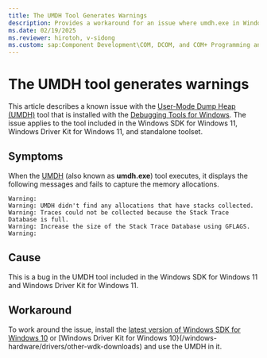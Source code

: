 ```yaml
---
title: The UMDH Tool Generates Warnings
description: Provides a workaround for an issue where umdh.exe in Windows 11 SDK doesn't work fine.
ms.date: 02/19/2025
ms.reviewer: hirotoh, v-sidong
ms.custom: sap:Component Development\COM, DCOM, and COM+ Programming and Runtime
---
```

# The UMDH tool generates warnings

This article describes a known issue with the [User-Mode Dump Heap (UMDH)](/windows-hardware/drivers/debugger/umdh) tool that is installed with the [Debugging Tools for Windows](/windows-hardware/drivers/debugger/extra-tools). The issue applies to the tool included in the Windows SDK for Windows 11, Windows Driver Kit for Windows 11, and standalone toolset.

## Symptoms

When the [UMDH](/windows-hardware/drivers/debugger/umdh) (also known as **umdh.exe**) tool executes, it displays the following messages and fails to capture the memory allocations.

```output
Warning:
Warning: UMDH didn't find any allocations that have stacks collected.
Warning: Traces could not be collected because the Stack Trace Database is full.
Warning: Increase the size of the Stack Trace Database using GFLAGS.
Warning:
```

## Cause

This is a bug in the UMDH tool included in the Windows SDK for Windows 11 and Windows Driver Kit for Windows 11.

## Workaround

To work around the issue, install the [latest version of Windows SDK for Windows 10](https://developer.microsoft.com/windows/downloads/sdk-archive/) or [Windows Driver Kit for Windows 10}(/windows-hardware/drivers/other-wdk-downloads) and use the UMDH in it.
